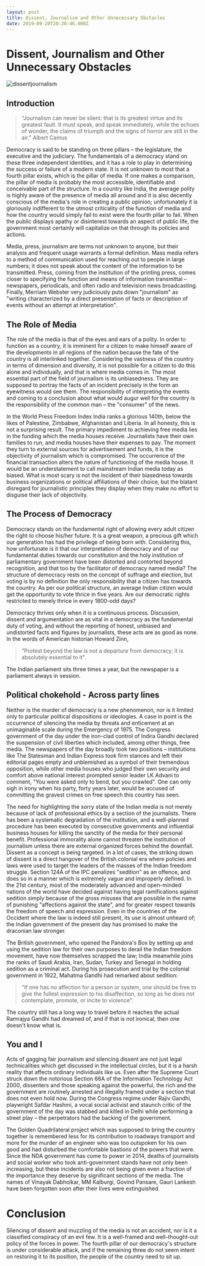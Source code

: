 ```yaml
---
layout: post
title: Dissent, Journalism and Other Unnecessary Obstacles
date: 2019-09-20T20:20:46.000Z
---
```


# Dissent, Journalism and Other Unnecessary Obstacles

![dissentjournalism](https://user-images.githubusercontent.com/98811198/152980324-9e9c6e66-409a-45e7-9b5a-bfa56f3faaf7.jpg)

## Introduction

> “Journalism can never be silent: that is its greatest virtue and its greatest fault. It must speak, and speak immediately, while the echoes of wonder, the claims of triumph and the signs of horror are still in the air.”
> Albert Camus

Democracy is said to be standing on three pillars – the legislature, the executive and the judiciary. The fundamentals of a democracy stand on these three independent identities, and it has a role to play in determining the success or failure of a modern state. It is not unknown to most that a fourth pillar exists, which is the pillar of media. If one makes a comparison, the pillar of media is probably the most accessible, identifiable and conceivable part of the structure. In a country like India, the average polity is highly aware of the presence of media all around and it is also decently conscious of the media's role in creating a public opinion; unfortunately it is gloriously indifferent to the utmost criticality of the function of media and how the country would simply fail to exist were the fourth pillar to fail. When the public displays apathy or disinterest towards an aspect of public life, the government most certainly will capitalize on that through its policies and actions.

Media, press, journalism are terms not unknown to anyone, but their analysis and frequent usage warrants a formal definition. Mass media refers to a method of communication used for reaching out to people in large numbers; it does not speak about the content of the information to be transmitted. Press, coming from the institution of the printing press, comes closer to specifying the function and means of information transmittal – newspapers, periodicals, and often radio and television news broadcasting. Finally, Merriam Webster very judiciously puts down "journalism" as "writing characterized by a direct presentation of facts or description of events without an attempt at interpretation".

## The Role of Media

The role of the media is that of the eyes and ears of a polity. In order to function as a country, it is imminent for a citizen to make himself aware of the developments in all regions of the nation because the fate of the country is all interlinked together. Considering the vastness of the country in terms of dimension and diversity, it is not possible for a citizen to do this alone and individually, and that is where media comes in. The most essential part of the field of journalism is its unbiasedness. They are supposed to portray the facts of an incident precisely in the form an eyewitness would see them. The responsibility of interpreting the events and coming to a conclusion about what would augur well for the country is the responsibility of the common man – the "consumer" of the news.

In the World Press Freedom Index India ranks a glorious 140th, below the likes of Palestine, Zimbabwe, Afghanistan and Liberia. In all honesty, this is not a surprising result. The primary impediment to achieving free media lies in the funding which the media houses receive. Journalists have their own families to run, and media houses have their expenses to pay. The moment they turn to external sources for advertisement and funds, it is the objectivity of journalism which is compromised. The occurrence of the financial transaction alters the nature of functioning of the media house. It would be an understatement to call mainstream Indian media today as biased. What is most scary is not the incident of their biasedness towards business organizations or political affiliations of their choice, but the blatant disregard for journalistic principles they display when they make no effort to disguise their lack of objectivity.

## The Process of Democracy

Democracy stands on the fundamental right of allowing every adult citizen the right to choose his/her future. It is a great weapon, a precious gift which our generation has had the privilege of being born with. Considering this, how unfortunate is it that our interpretation of democracy and of our fundamental duties towards our constitution and the holy institution of parliamentary government have been distorted and contorted beyond recognition, and that too by the facilitator of democracy named media? The structure of democracy rests on the concept of suffrage and election, but voting is by no definition the only responsibility that a citizen has towards the country. As per our political structure, an average Indian citizen would get the opportunity to vote thrice in five years. Are our democratic rights restricted to merely thrice in every 1800-odd days?

Democracy thrives only when it is a continuous process. Discussion, dissent and argumentation are as vital in a democracy as the fundamental duty of voting, and without the reporting of honest, unbiased and undistorted facts and figures by journalists, these acts are as good as none. In the words of American historian Howard Zinn,

> "Protest beyond the law is not a departure from democracy; it is absolutely essential to it".

The Indian parliament sits three times a year, but the newspaper is a parliament always in session.

## Political chokehold - Across party lines

Neither is the murder of democracy is a new phenomenon, nor is it limited only to particular political dispositions or ideologies. A case in point is the occurrence of silencing the media by threats and enticement at an unimaginable scale during the Emergency of 1975. The Congress government of the day under the iron-clad control of Indira Gandhi declared the suspension of civil liberties which included, among other things, free media. The newspapers of the day broadly took two positions – institutions like The Statesman and Indian Express took firm stances and left their editorial pages empty and unblemished as a symbol of their tremendous opposition, while other media houses who judged their own security and comfort above national interest prompted senior leader LK Advani to comment, "You were asked only to bend, but you crawled". One can only sigh in irony when his party, forty years later, would be accused of committing the gravest crimes on free speech this country has seen.

The need for highlighting the sorry state of the Indian media is not merely because of lack of professional ethics by a section of the journalists. There has been a systematic degradation of the institution, and a well-planned procedure has been executed by consecutive governments and influential business houses for killing the sanctity of the media for their personal benefit. Professional immorality alone cannot threaten the institution of journalism unless there are external organized forces behind the downfall. Dissent as a concept is being targeted. In a lot of cases, the striking down of dissent is a direct hangover of the British colonial era where policies and laws were used to target the leaders of the masses of the Indian freedom struggle. Section 124A of the IPC penalizes "sedition" as an offence, and does so in a manner which is extremely vague and improperly defined. In the 21st century, most of the moderately advanced and open-minded nations of the world have decided against having legal ramifications against sedition simply because of the gross misuses that are possible in the name of punishing "affections against the state", and for greater respect towards the freedom of speech and expression. Even in the countries of the Occident where the law is indeed still present, its use is almost unheard of; the Indian government of the present day has promised to make the draconian law stronger.

The British government, who opened the Pandora's Box by setting up and using the sedition law for their own purposes to derail the Indian freedom movement, have now themselves scrapped the law; India meanwhile joins the ranks of Saudi Arabia, Iran, Sudan, Turkey and Senegal in holding sedition as a criminal act. During his prosecution and trial by the colonial government in 1922, Mahatma Gandhi had remarked about sedition:

> "If one has no affection for a person or system, one should be free to give the fullest expression to his disaffection, so long as he does not contemplate, promote, or incite to violence".

The country still has a long way to travel before it reaches the actual Ramrajya Gandhi had dreamed of, and if that is not ironical, then one doesn't know what is.

## You and I

Acts of gagging fair journalism and silencing dissent are not just legal technicalities which get discussed in the intellectual circles, but it is a harsh reality that affects ordinary individuals like us. Even after the Supreme Court struck down the notorious Section 66A of the Information Technology Act 2000, dissenters and those speaking against the powerful, the rich and the government are routinely arrested and illegally framed under a section that does not even hold now. During the Congress regime under Rajiv Gandhi, playwright Safdar Hashmi, a vocal social activist and staunch critic of the government of the day was stabbed and killed in Delhi while performing a street play – the perpetrators had the backing of the government.

The Golden Quadrilateral project which was supposed to bring the country together is remembered less for its contribution to roadways transport and more for the murder of an engineer who was too outspoken for his own good and had disturbed the comfortable bastions of the powers that were. Since the NDA government has come to power in 2014, deaths of journalists and social worker who took anti-government stands have not only been increasing, but these incidents are also not being given even a fraction of the importance they deserve by significant sections of the media. The names of Vinayak Dabholkar, MM Kalburgi, Govind Pansare, Gauri Lankesh have been forgotten soon after their lives were extinguished.

# Conclusion

Silencing of dissent and muzzling of the media is not an accident, nor is it a classified conspiracy of an evil few. It is a well-framed and well-thought-out policy of the forces in power. The fourth pillar of our democracy's structure is under considerable attack, and if the remaining three do not seem intent on restoring it to its position, the people of the country need to sit up.
